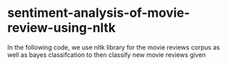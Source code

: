 # sentiment-analysis-of-movie-review-using-nltk
In the following code, we use nltk library for the movie reviews corpus as well as bayes classifcation to then classify new movie reviews given
